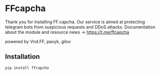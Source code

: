 # FFcapcha

Thank you for installing FF.capcha. Our service is aimed at protecting telegram bots from suspicious requests and DDoS attacks. Documentation about the module and resource news -> https://t.me/ffcapcha

powered by Vnd.FF, pavyk, gilov

## Installation

```bash
pip install ffcapcha